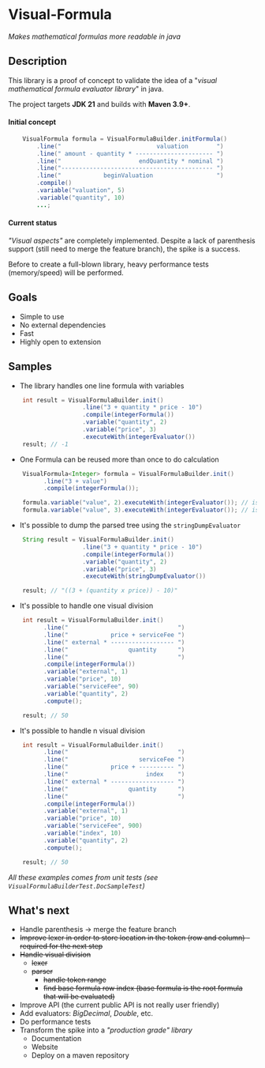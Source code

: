 Visual-Formula
==============

*Makes mathematical formulas more readable in java*

Description
-----------

This library is a proof of concept to validate the idea of a "*visual mathematical formula evaluator library*" in java.

The project targets **JDK 21** and builds with **Maven 3.9+**.

#### Initial concept

```java
    VisualFormula formula = VisualFormulaBuilder.initFormula()
        .line("                           valuation        ")
        .line(" amount - quantity * ---------------------- ")
        .line("                      endQuantity * nominal ")
        .line("------------------------------------------- ")
        .line("            beginValuation                  ")
        .compile()
        .variable("valuation", 5)
        .variable("quantity", 10)
        ...;
```

#### Current status

*"Visual aspects"* are completely implemented. Despite a lack of parenthesis support (still need to merge the feature branch), the spike is a success.

Before to create a full-blown library, heavy performance tests (memory/speed) will be performed.
  

Goals
-----

+ Simple to use
+ No external dependencies
+ Fast
+ Highly open to extension

Samples
-------

+ The library handles one line formula with variables

```java
    int result = VisualFormulaBuilder.init()
                     .line("3 + quantity * price - 10")
                     .compile(integerFormula())
                     .variable("quantity", 2)
                     .variable("price", 3)
                     .executeWith(integerEvaluator())
    result; // -1
```

+ One Formula can be reused more than once to do calculation

```java
    VisualFormula<Integer> formula = VisualFormulaBuilder.init()
          .line("3 + value")
          .compile(integerFormula());

    formula.variable("value", 2).executeWith(integerEvaluator()); // is(5)
    formula.variable("value", 3).executeWith(integerEvaluator()); // is(6)
``` 

+ It's possible to dump the parsed tree using the ```stringDumpEvaluator```

```java
    String result = VisualFormulaBuilder.init()
                     .line("3 + quantity * price - 10")
                     .compile(integerFormula())
                     .variable("quantity", 2)
                     .variable("price", 3)
                     .executeWith(stringDumpEvaluator())

    result; // "((3 + (quantity x price)) - 10)"
```

+ It's possible to handle one visual division

```java
    int result = VisualFormulaBuilder.init()
          .line("                               ")
          .line("            price + serviceFee ")
          .line(" external * ------------------ ")
          .line("                 quantity      ")
          .line("                               ")
          .compile(integerFormula())
          .variable("external", 1)
          .variable("price", 10)
          .variable("serviceFee", 90)
          .variable("quantity", 2)
          .compute();

    result; // 50
```

+ It's possible to handle n visual division

```java
    int result = VisualFormulaBuilder.init()
          .line("                               ")
          .line("                    serviceFee ")
          .line("            price + ---------- ")
          .line("                      index    ")
          .line(" external * ------------------ ")
          .line("                 quantity      ")
          .line("                               ")
          .compile(integerFormula())
          .variable("external", 1)
          .variable("price", 10)
          .variable("serviceFee", 900)
          .variable("index", 10)
          .variable("quantity", 2)
          .compute();

    result; // 50
```

*All these examples comes from unit tests (see ```VisualFormulaBuilderTest.DocSampleTest```)*

What's next
-----------

* Handle parenthesis -> merge the feature branch
* ~~Improve lexer in order to store location in the token (row and column) - required for the next step~~
* ~~Handle visual division~~
    * ~~lexer~~
    * ~~parser~~
        * ~~handle token range~~
        * ~~find base formula row index (base formula is the root formula that will be evaluated)~~
* Improve API (the current public API is not really user friendly)
* Add evaluators: *BigDecimal*, *Double*, etc.
* Do performance tests
* Transform the spike into a *"production grade" library*
    * Documentation
    * Website
    * Deploy on a maven repository
    
